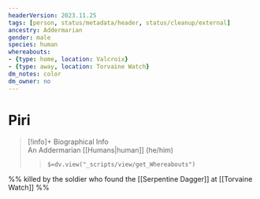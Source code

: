 ```yaml
---
headerVersion: 2023.11.25
tags: [person, status/metadata/header, status/cleanup/external]
ancestry: Addermarian
gender: male
species: human
whereabouts: 
- {type: home, location: Valcroix}
- {type: away, location: Torvaine Watch}
dm_notes: color
dm_owner: no
---
```

# Piri
>[!info]+ Biographical Info  
> An Addermarian [[Humans|human]] (he/him)  
>> `$=dv.view("_scripts/view/get_Whereabouts")`

%% killed by the soldier who found the [[Serpentine Dagger]] at [[Torvaine Watch]] %%